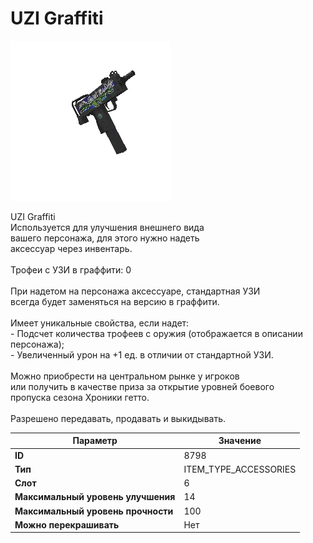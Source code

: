 # UZI Graffiti

![Item Image](../img/8798.webp?raw=true)

UZI Graffiti<br>Используется для улучшения внешнего вида<br>вашего персонажа, для этого нужно надеть<br>аксессуар через инвентарь.<br><br>Трофеи с УЗИ в граффити: 0<br><br>При надетом на персонажа аксессуаре, стандартная УЗИ<br>всегда будет заменяться на версию в граффити.<br><br>Имеет уникальные свойства, если надет:<br> - Подсчет количества трофеев с оружия (отображается в описании персонажа);<br> - Увеличенный урон на +1 ед. в отличии от стандартной УЗИ.<br><br>Можно приобрести на центральном рынке у игроков<br>или получить в качестве приза за открытие уровней боевого<br>пропуска сезона Хроники гетто.<br><br>Разрешено передавать, продавать и выкидывать.


| Параметр | Значение |
|----------|----------|
| **ID** | 8798 |
| **Тип** | ITEM_TYPE_ACCESSORIES |
| **Слот** | 6 |
| **Максимальный уровень улучшения** | 14 |
| **Максимальный уровень прочности** | 100 |
| **Можно перекрашивать** | Нет |

